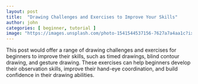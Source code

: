 ```yaml
---
layout: post
title:  "Drawing Challenges and Exercises to Improve Your Skills"
author: john
categories: [ beginner, tutorial ]
image: "https://images.unsplash.com/photo-1541544537156-7627a7a4aa1c?ixlib=rb-0.3.5&ixid=eyJhcHBfaWQiOjEyMDd9&s=a20c472bc23308e390c8ffae3dd90c60&auto=format&fit=crop&w=750&q=80"
---
```


This post would offer a range of drawing challenges and exercises for beginners to improve their skills, such as timed drawings, blind contour drawing, and gesture drawing. These exercises can help beginners develop their observation skills, improve their hand-eye coordination, and build confidence in their drawing abilities.
